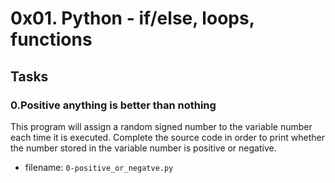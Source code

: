 # 0x01. Python - if/else, loops, functions

## Tasks

### 0.Positive anything is better than nothing
This program will assign a random signed number to the variable number each time it is executed. Complete the source code in order to print whether the number stored in the variable number is positive or negative.
- filename: `0-positive_or_negatve.py`
